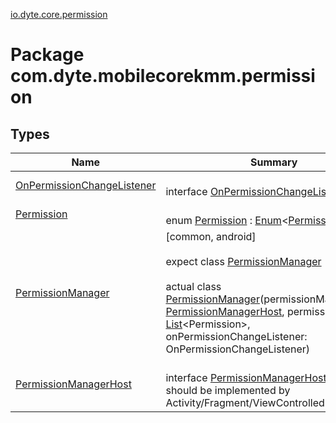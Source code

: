 [io.dyte.core.permission](index.md)

# Package com.dyte.mobilecorekmm.permission

## Types

| Name | Summary |
|---|---|
| [OnPermissionChangeListener](-on-permission-change-listener/index.md) | <br/>interface [OnPermissionChangeListener](-on-permission-change-listener/index.md) |
| [Permission](-permission/index.md) | <br/>enum [Permission](-permission/index.md) : [Enum](https://kotlinlang.org/api/latest/jvm/stdlib/kotlin/-enum/index.html)&lt;[Permission](-permission/index.md)&gt; |
| [PermissionManager](-permission-manager/index.md) | [common, android]<br/><br/>expect class [PermissionManager](-permission-manager/index.md)<br/><br/>actual class [PermissionManager](-permission-manager/index.md)(permissionManagerHost: [PermissionManagerHost](-permission-manager-host/index.md), permissions: [List](https://kotlinlang.org/api/latest/jvm/stdlib/kotlin.collections/-list/index.html)&lt;Permission&gt;, onPermissionChangeListener: OnPermissionChangeListener) |
| [PermissionManagerHost](-permission-manager-host/index.md) | <br/>interface [PermissionManagerHost](-permission-manager-host/index.md)<br/>should be implemented by Activity/Fragment/ViewControlled. |
